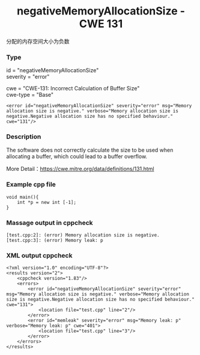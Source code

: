 # <center> negativeMemoryAllocationSize - CWE 131

分配的内存空间大小为负数

### Type

id = "negativeMemoryAllocationSize"  
severity = "error"

cwe = "CWE-131: Incorrect Calculation of Buffer Size"  
cwe-type = "Base"

    <error id="negativeMemoryAllocationSize" severity="error" msg="Memory allocation size is negative." verbose="Memory allocation size is negative.Negative allocation size has no specified behaviour." cwe="131"/>



### Description

The software does not correctly calculate the size to be used when allocating a buffer, which could lead to a buffer overflow.

More Detail：https://cwe.mitre.org/data/definitions/131.html  



### Example cpp file

	void main(){
		int *p = new int [-1];
	}


### Massage output in cppcheck

	[test.cpp:2]: (error) Memory allocation size is negative.
	[test.cpp:3]: (error) Memory leak: p


### XML output cppcheck

	<?xml version="1.0" encoding="UTF-8"?>
	<results version="2">
	    <cppcheck version="1.83"/>
	    <errors>
	        <error id="negativeMemoryAllocationSize" severity="error" msg="Memory allocation size is negative." verbose="Memory allocation size is negative.Negative allocation size has no specified behaviour." cwe="131">
	            <location file="test.cpp" line="2"/>
	        </error>
	        <error id="memleak" severity="error" msg="Memory leak: p" verbose="Memory leak: p" cwe="401">
	            <location file="test.cpp" line="3"/>
	        </error>
	    </errors>
	</results>